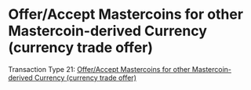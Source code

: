 # Offer/Accept Mastercoins for other Mastercoin-derived Currency (currency trade offer)

Transaction Type 21: [Offer/Accept Mastercoins for other Mastercoin-derived Currency (currency trade offer)](https://github.com/mastercoin-MSC/spec#selling-mastercoins-for-other-mastercoin-derived-currencies)
